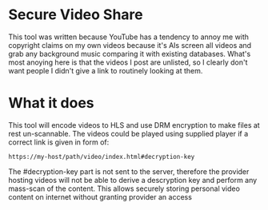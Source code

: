 # Secure Video Share

This tool was written because YouTube has a tendency to annoy me with copyright claims on my
own videos because it's AIs screen all videos and grab any background music comparing it with
existing databases. What's most anoying here is that the videos I post are unlisted, so I
clearly don't want people I didn't give a link to routinely looking at them.

# What it does

This tool will encode videos to HLS and use DRM encryption to make files at rest un-scannable.
The videos could be played using supplied player if a correct link is given in form of:

    https://my-host/path/video/index.html#decryption-key

The #decryption-key part is not sent to the server, therefore the provider hosting videos will
not be able to derive a descryption key and perform any mass-scan of the content. This allows
securely storing personal video content on internet without granting provider an access

